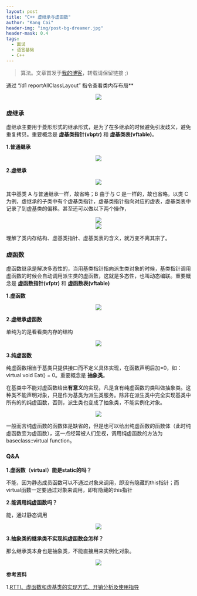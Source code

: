 ```yaml
---
layout: post
title: "C++ 虚继承与虚函数"
author: "Kang Cai"
header-img: "img/post-bg-dreamer.jpg"
header-mask: 0.4
tags:
  - 面试
  - 语言基础
  - C++
---
```


> 算法。文章首发于[我的博客](https://kangcai.github.io)，转载请保留链接 ;)

通过 “/d1 reportAllClassLayout” 指令查看类内存布局**

<center>
<img src="https://kangcai.github.io/img/in-post/post-lang/c0.PNG"/>
</center>

### 虚继承

虚继承主要用于菱形形式的继承形式，是为了在多继承的时候避免引发歧义，避免重复拷贝。重要概念是 **虚基类指针(vbptr)** 和 **虚基类表(vftable)**。

**1.普通继承**

<center>
<img src="https://kangcai.github.io/img/in-post/post-lang/c1.PNG"/>
</center>

**2.虚继承**

<center>
<img src="https://kangcai.github.io/img/in-post/post-lang/c2.PNG"/>
</center>

其中基类 A 与普通继承一样，故省略；B 由于与 C 是一样的，故也省略。以类 C 为例，虚继承的子类中有个虚基类指针，虚基类指针指向对应的虚表，虚基类表中记录了到虚基类的偏移。甚至还可以做以下两个操作，

<center>
<img src="https://kangcai.github.io/img/in-post/post-lang/c3.PNG"/>
</center>

<center>
<img src="https://kangcai.github.io/img/in-post/post-lang/c4.PNG"/>
</center>

理解了类内存结构、虚基类指针、虚基类表的含义，就万变不离其宗了。

### 虚函数

虚函数继承是解决多态性的，当用基类指针指向派生类对象的时候，基类指针调用虚函数的时候会自动调用派生类的虚函数，这就是多态性，也叫动态编联。重要概念是 **虚函数指针(vfptr)** 和 **虚函数表(vftable)**

**1.虚函数**
<center>
<img src="https://kangcai.github.io/img/in-post/post-lang/c5.PNG"/>
</center>

**2.虚继承虚函数**

单纯为的是看看类内存的结构

<center>
<img src="https://kangcai.github.io/img/in-post/post-lang/c6.PNG"/>
</center>

**3.纯虚函数**

纯虚函数相当于基类只提供接口而不定义具体实现，在函数声明后加=0，如：
virtual void Eat() = 0。重要概念是 **抽象类**。

在基类中不能对虚函数给出**有意义**的实现，凡是含有纯虚函数的类叫做抽象类。这种类不能声明对象，只是作为基类为派生类服务。除非在派生类中完全实现基类中所有的的纯虚函数，否则，派生类也变成了抽象类，不能实例化对象。

<center>
<img src="https://kangcai.github.io/img/in-post/post-lang/c7.PNG"/>
</center>

一般而言纯虚函数的函数体是缺省的，但是也可以给出纯虚函数的函数体（此时纯虚函数变为虚函数），这一点经常被人们忽视，调用纯虚函数的方法为baseclass::virtual function。

### Q&A

**1.虚函数（virtual）能是static的吗？**

不能，因为静态成员函数可以不通过对象来调用，即没有隐藏的this指针；而virtual函数一定要通过对象来调用，即有隐藏的this指针

**2.能调用纯虚函数吗？**

能，通过静态调用

<center>
<img src="https://kangcai.github.io/img/in-post/post-lang/c8.PNG"/>
</center>

**3.抽象类的继承类不实现纯虚函数会怎样？**

那么继承类本身也是抽象类，不能直接用来实例化对象。

<center>
<img src="https://kangcai.github.io/img/in-post/post-lang/c9.PNG"/>
</center>

**参考资料**

1.[RTTI、虚函数和虚基类的实现方式、开销分析及使用指导](http://baiy.cn/doc/cpp/inside_rtti.htm)